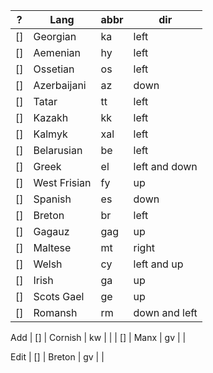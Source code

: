 | ?   | Lang         | abbr | dir           |
| --- | ------------ | ---- | ------------- |
| []  | Georgian     | ka   | left          |
| []  | Aemenian     | hy   | left          |
| []  | Ossetian     | os   | left          |
| []  | Azerbaijani  | az   | down          |
| []  | Tatar        | tt   | left          |
| []  | Kazakh       | kk   | left          |
| []  | Kalmyk       | xal  | left          |
| []  | Belarusian   | be   | left          |
| []  | Greek        | el   | left and down |
| []  | West Frisian | fy   | up            |
| []  | Spanish      | es   | down          |
| []  | Breton       | br   | left          |
| []  | Gagauz       | gag  | up            |
| []  | Maltese      | mt   | right         |
| []  | Welsh        | cy   | left and up   |
| []  | Irish        | ga   | up            |
| []  | Scots Gael   | ge   | up            |
| []  | Romansh      | rm   | down and left |

Add
| [] | Cornish | kw | |
| [] | Manx | gv | |

Edit
| [] | Breton | gv | |

